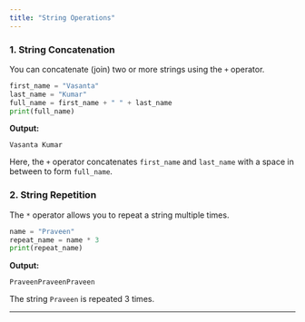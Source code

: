 ```yaml
---
title: "String Operations"
---
```


### 1. **String Concatenation**
You can concatenate (join) two or more strings using the `+` operator.

```python
first_name = "Vasanta"
last_name = "Kumar"
full_name = first_name + " " + last_name
print(full_name)
```

**Output:**
```
Vasanta Kumar
```

Here, the `+` operator concatenates `first_name` and `last_name` with a space in between to form `full_name`.

### 2. **String Repetition**
The `*` operator allows you to repeat a string multiple times.

```python
name = "Praveen"
repeat_name = name * 3
print(repeat_name)
```

**Output:**
```
PraveenPraveenPraveen
```

The string `Praveen` is repeated 3 times.

---






